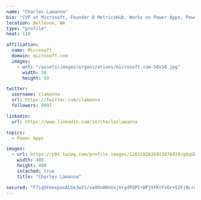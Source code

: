 ```yaml
---
name: "Charles Lamanna"
bio: "CVP at Microsoft, Founder @ MetricsHub. Works on Power Apps, Power Automate, Power Virtual Agent, Common Data Service and Dynamics 365."
location: Bellevue, WA
type: "profile"
heat: 110

affiliation:
  name: Microsoft
  domain: microsoft.com
  images:
    - url: "/assets/images/organizations/microsoft.com-50x50.jpg"
      width: 50
      height: 50

twitter:
  username: clamanna
  url: https://twitter.com/clamanna
  followers: 4097

linkedin:
  url: https://www.linkedin.com/in/charleslamanna

topics:
  - Power Apps

images:
  - url: https://pbs.twimg.com/profile_images/1263202626922876928/g6qGbHZ-_400x400.jpg
    width: 400
    height: 400
    isCached: true
    title: "Charles Lamanna"

secured: "F7iq5FemxpoxAL6e3w2S/vaODn8RnUxjUrgdPQPC+BPjSFKtFxOr+SIEj0L+Xb5wjd45qy2xbQ3xgBNc7f+Z6/KCuSuuCfEPpKEjTQr5Dri1DcBGbRGRUvku5jw+ERLUy6wHKxMb1gAvwExvnoExIrlqdByd7TGF8i+/KrFNl1mzCPgDqdw2kMRnUVwxkKMSzFVm9fjYfUes1/XrtU3ucLZ2KxGpkz4Dx5hFMfMqMFi8PkTkEbFujzctOWwEtoSewh0prpIfXKuXvv4xv5OPoQh1Q4nv3o4cw3VgVmNn7tWB8H+qSMcM/50YhtR7ClIoBI1m3l4qwiIADeNgsaRdYN5g+YrBOlAw+SoWoZzjz6/mPa6h8nNi1nNns3I4in/Yrko6efpiURr/An92GGH6DV+svHQExRed7h9aP46lSqw=;+msu3A3xN64IcTtAKXHPsQ=="
---
```


